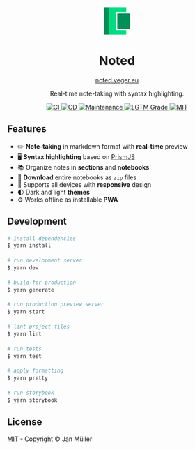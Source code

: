 <p align="center">
  <img src="static/logo.png" alt="Logo" width="64px" height="64px">
</p>

<h1 align="center">Noted</h1>

<p align="center">
  <a href="https://noted.yeger.eu/">noted.yeger.eu</a>
</p>

<p align="center">
  Real-time note-taking with syntax highlighting.
</p>

<p align="center">
  <a href="https://github.com/DerYeger/noted/actions/workflows/ci.yml">
    <img alt="CI" src="https://img.shields.io/github/workflow/status/DerYeger/noted/CI?label=ci&logo=github&color=#4DC71F">
  </a>
  <a href="https://github.com/DerYeger/noted/actions/workflows/cd.yml">
    <img alt="CD" src="https://img.shields.io/github/workflow/status/DerYeger/noted/CD?label=cd&logo=github&color=#4DC71F">
  </a>
  <a href="https://github.com/DerYeger/noted/actions/workflows/maintenance.yml">
    <img alt="Maintenance" src="https://img.shields.io/github/workflow/status/DerYeger/noted/Maintenance?label=maintenance&logo=github&color=#4DC71F">
  </a>
  <a href="https://lgtm.com/projects/g/DerYeger/noted">
    <img alt="LGTM Grade" src="https://img.shields.io/lgtm/grade/javascript/github/DerYeger/noted?logo=lgtm">
  </a>
  <a href="https://opensource.org/licenses/MIT">
    <img alt="MIT" src="https://img.shields.io/github/license/DerYeger/noted?color=%234DC71F">
  </a>
</p>

## Features

- ✏️ **Note-taking** in markdown format with **real-time** preview
- 🖥 **Syntax highlighting** based on [PrismJS](https://github.com/PrismJS/prism)
- 📚 Organize notes in **sections** and **notebooks**
- 💾 **Download** entire notebooks as `zip` files
- 📱 Supports all devices with **responsive** design
- 🌓 Dark and light **themes**
- ⚙️ Works offline as installable **PWA**

## Development

```bash
# install dependencies
$ yarn install

# run development server
$ yarn dev

# build for production
$ yarn generate

# run production preview server
$ yarn start

# lint project files
$ yarn lint

# run tests
$ yarn test

# apply formatting
$ yarn pretty

# run storybook
$ yarn storybook
```
## License

[MIT](./LICENSE) - Copyright &copy; Jan Müller
